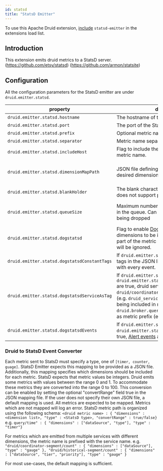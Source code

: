 ```yaml
---
id: statsd
title: "StatsD Emitter"
---
```


<!--
  ~ Licensed to the Apache Software Foundation (ASF) under one
  ~ or more contributor license agreements.  See the NOTICE file
  ~ distributed with this work for additional information
  ~ regarding copyright ownership.  The ASF licenses this file
  ~ to you under the Apache License, Version 2.0 (the
  ~ "License"); you may not use this file except in compliance
  ~ with the License.  You may obtain a copy of the License at
  ~
  ~   http://www.apache.org/licenses/LICENSE-2.0
  ~
  ~ Unless required by applicable law or agreed to in writing,
  ~ software distributed under the License is distributed on an
  ~ "AS IS" BASIS, WITHOUT WARRANTIES OR CONDITIONS OF ANY
  ~ KIND, either express or implied.  See the License for the
  ~ specific language governing permissions and limitations
  ~ under the License.
  -->


To use this Apache Druid extension, [include](../../configuration/extensions.md#loading-extensions) `statsd-emitter` in the extensions load list.

## Introduction

This extension emits druid metrics to a StatsD server.
(https://github.com/etsy/statsd)
(https://github.com/armon/statsite)

## Configuration

All the configuration parameters for the StatsD emitter are under `druid.emitter.statsd`.

| property                                     |description|required?|default|
|----------------------------------------------|-----------|---------|-----|
| `druid.emitter.statsd.hostname`              |The hostname of the StatsD server.|yes|none|
| `druid.emitter.statsd.port`                  |The port of the StatsD server.|yes|none|
| `druid.emitter.statsd.prefix`                |Optional metric name prefix.|no|""|
| `druid.emitter.statsd.separator`             |Metric name separator|no|.|
| `druid.emitter.statsd.includeHost`           |Flag to include the hostname as part of the metric name.|no|false|
| `druid.emitter.statsd.dimensionMapPath`      |JSON file defining the StatsD type, and desired dimensions for every Druid metric|no|Default mapping provided. See below.|
| `druid.emitter.statsd.blankHolder`           |The blank character replacement as StatsD does not support path with blank character|no|"-"|
| `druid.emitter.statsd.queueSize`             |Maximum number of unprocessed messages in the queue. Can be increased if packets are being dropped|no|Default value of StatsD Client(4096)|
| `druid.emitter.statsd.dogstatsd`             |Flag to enable [DogStatsD](https://docs.datadoghq.com/developers/dogstatsd/) support. Causes dimensions to be included as tags, not as a part of the metric name. `convertRange` fields will be ignored.|no|false|
| `druid.emitter.statsd.dogstatsdConstantTags` |If `druid.emitter.statsd.dogstatsd` is true, the tags in the JSON list of strings will be sent with every event.|no|[]|
| `druid.emitter.statsd.dogstatsdServiceAsTag` |If `druid.emitter.statsd.dogstatsd` and `druid.emitter.statsd.dogstatsdServiceAsTag` are true, druid service (e.g. `druid/broker`, `druid/coordinator`, etc) is reported as a tag (e.g. `druid_service:druid/broker`) instead of being included in metric name (e.g. `druid.broker.query.time`) and `druid` is used as metric prefix (e.g. `druid.query.time`).|no|false|
| `druid.emitter.statsd.dogstatsdEvents`       |If `druid.emitter.statsd.dogstatsd` and `druid.emitter.statsd.dogstatsdEvents` are true, [Alert events](../../operations/alerts.md) are reported to DogStatsD.|no|false|

### Druid to StatsD Event Converter

Each metric sent to StatsD must specify a type, one of `[timer, counter, guage]`. StatsD Emitter expects this mapping to
be provided as a JSON file.  Additionally, this mapping specifies which dimensions should be included for each metric.
StatsD expects that metric values be integers.  Druid emits some metrics with values between the range 0 and 1. To accommodate these metrics they are converted
into the range 0 to 100.  This conversion can be enabled by setting the optional "convertRange" field true in the JSON mapping file.
If the user does not specify their own JSON file, a default mapping is used.  All
metrics are expected to be mapped. Metrics which are not mapped will log an error.
StatsD metric path is organized using the following schema:
`<druid metric name> : { "dimensions" : <dimension list>, "type" : <StatsD type>, "convertRange" : true/false}`
e.g.
`query/time" : { "dimensions" : ["dataSource", "type"], "type" : "timer"}`

For metrics which are emitted from multiple services with different dimensions, the metric name is prefixed with
the service name.
e.g.
`"druid/coordinator-segment/count" : { "dimensions" : ["dataSource"], "type" : "gauge" },
 "druid/historical-segment/count" : { "dimensions" : ["dataSource", "tier", "priority"], "type" : "gauge" }`

For most use-cases, the default mapping is sufficient.

